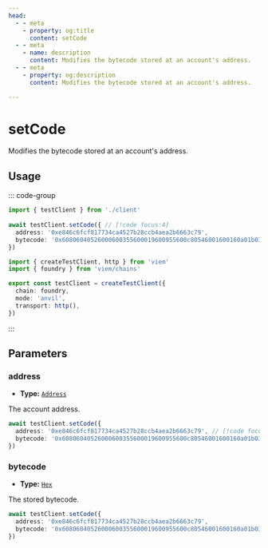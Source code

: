 ```yaml
---
head:
  - - meta
    - property: og:title
      content: setCode
  - - meta
    - name: description
      content: Modifies the bytecode stored at an account's address.
  - - meta
    - property: og:description
      content: Modifies the bytecode stored at an account's address.

---
```


# setCode

Modifies the bytecode stored at an account's address.

## Usage

::: code-group

```ts [example.ts]
import { testClient } from './client'
 
await testClient.setCode({ // [!code focus:4]
  address: '0xe846c6fcf817734ca4527b28ccb4aea2b6663c79',
  bytecode: '0x60806040526000600355600019600955600c80546001600160a01b031916737a250d5630b4cf539739df...'
})
```

```ts [client.ts]
import { createTestClient, http } from 'viem'
import { foundry } from 'viem/chains'

export const testClient = createTestClient({
  chain: foundry,
  mode: 'anvil',
  transport: http(), 
})
```

:::

## Parameters

### address

- **Type:** [`Address`](/docs/glossary/types#address)

The account address.

```ts
await testClient.setCode({
  address: '0xe846c6fcf817734ca4527b28ccb4aea2b6663c79', // [!code focus]
  bytecode: '0x60806040526000600355600019600955600c80546001600160a01b031916737a250d5630b4cf539739df...'
})
```

### bytecode

- **Type:** [`Hex`](/docs/glossary/types#hex)

The stored bytecode.

```ts
await testClient.setCode({
  address: '0xe846c6fcf817734ca4527b28ccb4aea2b6663c79',
  bytecode: '0x60806040526000600355600019600955600c80546001600160a01b031916737a250d5630b4cf539739df...' // [!code focus]
})
```